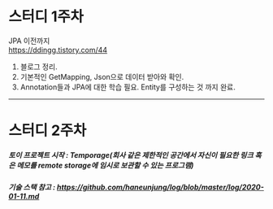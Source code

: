 # 스터디 1주차</br>

JPA 이전까지</br>
https://ddingg.tistory.com/44</br>
1. 블로그 정리. </br>
2. 기본적인 GetMapping, Json으로 데이터 받아와 확인.</br>
3. Annotation들과 JPA에 대한 학습 필요. Entity를 구성하는 것 까지 완료.</br>

<hr>

# 스터디 2주차</br>

##### 토이 프로젝트 시작 : Temporage(회사 같은 제한적인 공간에서 자신이 필요한 링크 혹은 메모를 remote storage에 임시로 보관할 수 있는 프로그램)</br>
##### 기술 스택 참고 : https://github.com/haneunjung/log/blob/master/log/2020-01-11.md </br>
